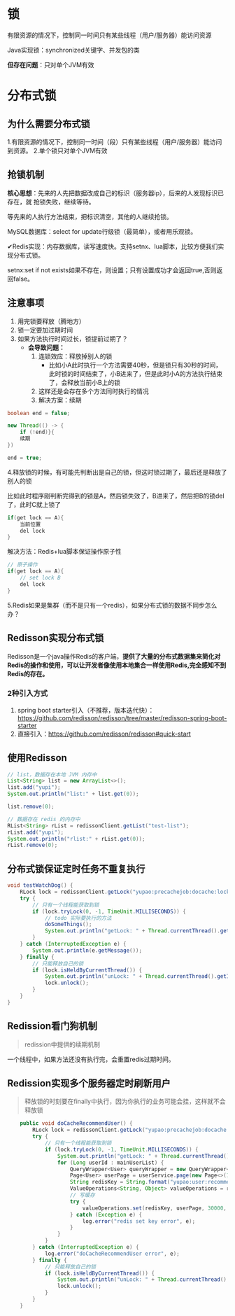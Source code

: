 # 锁

有限资源的情况下，控制同一时间只有某些线程（用户/服务器）能访问资源

Java实现锁：synchronized关键字、并发包的类

**但存在问题**：只对单个JVM有效



# 分布式锁

## 为什么需要分布式锁

1.有限资源的情况下，控制同一时间（段）只有某些线程（用户/服务器）能访问到资源。
2.单个锁只对单个JVM有效

## 抢锁机制

**核心思想**：先来的人先把数据改成自己的标识（服务器ip），后来的人发现标识已存在，就
抢锁失败，继续等待。

等先来的人执行方法结束，把标识清空，其他的人继续抢锁。

MySQL数据库：select for update行级锁（最简单），或者用乐观锁。

✔Redis实现：内存数据库，读写速度快。支持setnx、lua脚本，比较方便我们实现分布式锁。

setnx:set if not exists如果不存在，则设置；只有设置成功才会返回true,否则返回false。

## 注意事项

1. 用完锁要释放（腾地方）
2. 锁一定要加过期时间
3. 如果方法执行时间过长，锁提前过期了？
   - **会导致问题：**
     1. 连锁效应：释放掉别人的锁
        - 比如小A此时执行一个方法需要40秒，但是锁只有30秒的时间，此时锁的时间结束了，小B进来了，但是此时小A的方法执行结束了，会释放当前小B上的锁
     2. 这样还是会存在多个方法同时执行的情况
     3. 解决方案：续期

```java
boolean end = false;

new Thread(() -> {
    if (!end)}{
    续期
})

end = true;

```

4.释放锁的时候，有可能先判断出是自己的锁，但这时锁过期了，最后还是释放了别人的锁

比如此时程序刚判断完得到的锁是A，然后锁失效了，B进来了，然后把B的锁del了，此时C就上锁了

```java
if(get lock == A){
    当前位置
    del lock
}
```

解决方法：Redis+lua脚本保证操作原子性

```java
// 原子操作
if(get lock == A){
    // set lock B
    del lock
}
```

5.Redis如果是集群（而不是只有一个redis），如果分布式锁的数据不同步怎么办？



## Redisson实现分布式锁

Redisson是一个java操作Redis的客户端，**提供了大量的分布式数据集来简化对Redis的操作和使用，可以让开发者像使用本地集合一样使用Redis,完全感知不到Redis的存在。**

### 2种引入方式

1. spring boot starter引入（不推荐，版本迭代快）：https://github.com/redisson/redisson/tree/master/redisson-spring-boot-starter
2. 直接引入：https://github.com/redisson/redisson#quick-start

## 使用Redisson

```java
// list，数据存在本地 JVM 内存中
List<String> list = new ArrayList<>();
list.add("yupi");
System.out.println("list:" + list.get(0));

list.remove(0);

// 数据存在 redis 的内存中
RList<String> rList = redissonClient.getList("test-list");
rList.add("yupi");
System.out.println("rlist:" + rList.get(0));
rList.remove(0);

```

## 分布式锁保证定时任务不重复执行

```java
void testWatchDog() {
    RLock lock = redissonClient.getLock("yupao:precachejob:docache:lock");
    try {
        // 只有一个线程能获取到锁
        if (lock.tryLock(0, -1, TimeUnit.MILLISECONDS)) {
            // todo 实际要执行的方法
            doSomeThings();
            System.out.println("getLock: " + Thread.currentThread().getId());
        }
    } catch (InterruptedException e) {
        System.out.println(e.getMessage());
    } finally {
        // 只能释放自己的锁
        if (lock.isHeldByCurrentThread()) {
            System.out.println("unLock: " + Thread.currentThread().getId());
            lock.unlock();
        }
    }
}

```

## Redission看门狗机制

> redission中提供的续期机制

一个线程中，如果方法还没有执行完，会重置redis过期时间。

## Redission实现多个服务器定时刷新用户

> 释放锁的时刻要在finally中执行，因为你执行的业务可能会挂，这样就不会释放锁

```java
    public void doCacheRecommendUser() {
        RLock lock = redissonClient.getLock("yupao:precachejob:docache:lock");
        try {
            // 只有一个线程能获取到锁
            if (lock.tryLock(0, -1, TimeUnit.MILLISECONDS)) {
                System.out.println("getLock: " + Thread.currentThread().getId());
                for (Long userId : mainUserList) {
                    QueryWrapper<User> queryWrapper = new QueryWrapper<>();
                    Page<User> userPage = userService.page(new Page<>(1, 20), queryWrapper);
                    String redisKey = String.format("yupao:user:recommend:%s", userId);
                    ValueOperations<String, Object> valueOperations = redisTemplate.opsForValue();
                    // 写缓存
                    try {
                        valueOperations.set(redisKey, userPage, 30000, TimeUnit.MILLISECONDS);
                    } catch (Exception e) {
                        log.error("redis set key error", e);
                    }
                }
            }
        } catch (InterruptedException e) {
            log.error("doCacheRecommendUser error", e);
        } finally {
            // 只能释放自己的锁
            if (lock.isHeldByCurrentThread()) {
                System.out.println("unLock: " + Thread.currentThread().getId());
                lock.unlock();
            }
        }
    }

```

